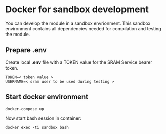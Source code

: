 # Docker for sandbox development

You can develop the module in a sandbox envrionment. This sandbox environment contains all dependencies needed for compilation and testing the module.

## Prepare **.env**

Create local **.env** file with a TOKEN value for the SRAM Service bearer token.

```
TOKEN=< token value >
USERNAME=< sram user to be used during testing >
```

## Start docker environment

```
docker-compose up
```

Now start bash session in container:

```
docker exec -ti sandbox bash
```

